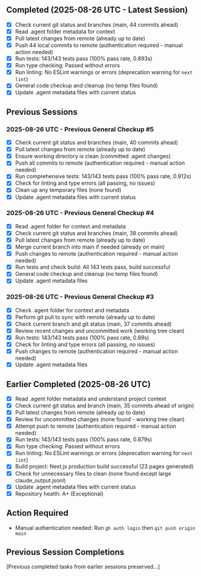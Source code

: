 ## Completed (2025-08-26 UTC - Latest Session)
- [x] Check current git status and branches (main, 44 commits ahead)
- [x] Read .agent folder metadata for context
- [x] Pull latest changes from remote (already up to date)
- [x] Push 44 local commits to remote (authentication required - manual action needed)
- [x] Run tests: 143/143 tests pass (100% pass rate, 0.893s)
- [x] Run type checking: Passed without errors
- [x] Run linting: No ESLint warnings or errors (deprecation warning for `next lint`)
- [x] General code checkup and cleanup (no temp files found)
- [x] Update .agent metadata files with current status

## Previous Sessions

### 2025-08-26 UTC - Previous General Checkup #5
- [x] Check current git status and branches (main, 40 commits ahead)
- [x] Pull latest changes from remote (already up to date)
- [x] Ensure working directory is clean (committed .agent changes)
- [x] Push all commits to remote (authentication required - manual action needed)
- [x] Run comprehensive tests: 143/143 tests pass (100% pass rate, 0.912s)
- [x] Check for linting and type errors (all passing, no issues)
- [x] Clean up any temporary files (none found)
- [x] Update .agent metadata files with current status

### 2025-08-26 UTC - Previous General Checkup #4
- [x] Read .agent folder for context and metadata
- [x] Check current git status and branches (main, 38 commits ahead)
- [x] Pull latest changes from remote (already up to date)
- [x] Merge current branch into main if needed (already on main)
- [x] Push changes to remote (authentication required - manual action needed)
- [x] Run tests and check build: All 143 tests pass, build successful
- [x] General code checkup and cleanup (no temp files found)
- [x] Update .agent metadata files

### 2025-08-26 UTC - Previous General Checkup #3
- [x] Check .agent folder for context and metadata
- [x] Perform git pull to sync with remote (already up to date)
- [x] Check current branch and git status (main, 37 commits ahead)
- [x] Review recent changes and uncommitted work (working tree clean)
- [x] Run tests: 143/143 tests pass (100% pass rate, 0.89s)
- [x] Check for linting and type errors (all passing, no issues)
- [x] Push changes to remote (authentication required - manual action needed)
- [x] Update .agent metadata files

## Earlier Completed (2025-08-26 UTC)
- [x] Read .agent folder metadata and understand project context
- [x] Check current git status and branch (main, 35 commits ahead of origin)
- [x] Pull latest changes from remote (already up to date)
- [x] Review for uncommitted changes (none found - working tree clean)
- [x] Attempt push to remote (authentication required - manual action needed)
- [x] Run tests: 143/143 tests pass (100% pass rate, 0.879s)
- [x] Run type checking: Passed without errors
- [x] Run linting: No ESLint warnings or errors (deprecation warning for `next lint`)
- [x] Build project: Next.js production build successful (23 pages generated)
- [x] Check for unnecessary files to clean (none found except large claude_output.jsonl)
- [x] Update .agent metadata files with current status
- [x] Repository health: A+ (Exceptional)

## Action Required
- Manual authentication needed: Run `gh auth login` then `git push origin main`

## Previous Session Completions
[Previous completed tasks from earlier sessions preserved...]